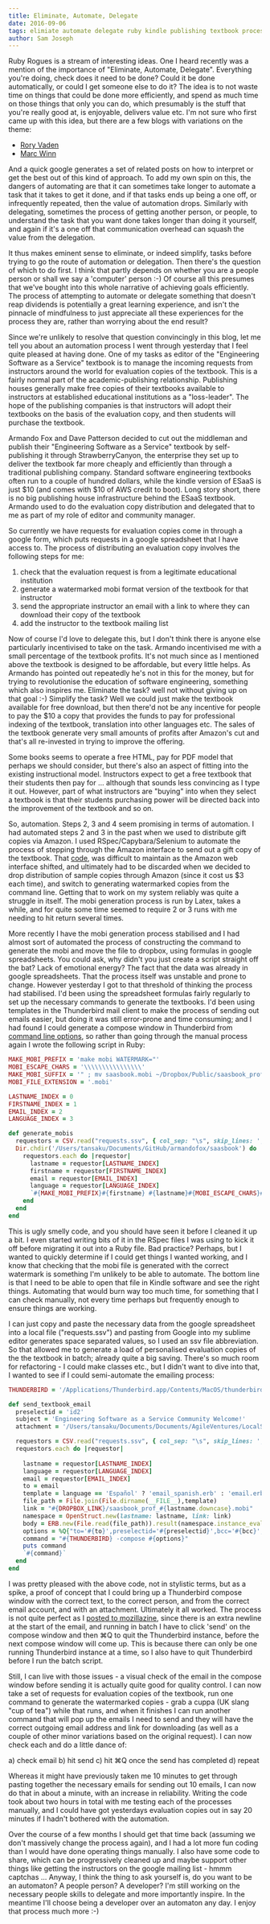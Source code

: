 ```yaml
---
title: Eliminate, Automate, Delegate
date: 2016-09-06
tags: elimiate automate delegate ruby kindle publishing textbook process 
author: Sam Joseph
---
```


Ruby Rogues is a stream of interesting ideas.  One I heard recently was a mention of the importance of "Eliminate, Automate, Delegate".  Everything you're doing, check does it need to be done? Could it be done automatically, or could I get someone else to do it?  The idea is to not waste time on things that could be done more efficiently, and spend as much time on those things that only you can do, which presumably is the stuff that you're really good at, is enjoyable, delivers value etc.  I'm not sure who first came up with this idea, but there are a few blogs with variations on the theme:

* [Rory Vaden](http://roryvaden.com/blog/eliminate-automate-and-delegate/)
* [Marc Winn](http://theviewinside.me/eliminate-simplify-automate-delegate-the-four-steps-to-freedom/)

And a quick google generates a set of related posts on how to interpret or get the best out of this kind of approach.  To add my own spin on this, the dangers of automating are that it can sometimes take longer to automate a task that it takes to get it done, and if that tasks ends up being a one off, or infrequently repeated, then the value of automation drops.  Similarly with delegating, sometimes the process of getting another person, or people, to understand the task that you want done takes longer than doing it yourself, and again if it's a one off that communication overhead can squash the value from the delegation.

It thus makes eminent sense to eliminate, or indeed simplify, tasks before trying to go the route of automation or delegation.  Then there's the question of which to do first.  I think that partly depends on whether you are a people person or shall we say a 'computer' person :-)  Of course all this presumes that we've bought into this whole narrative of achieving goals efficiently.  The process of attempting to automate or delegate something that doesn't reap dividends is potentially a great learning experience, and isn't the pinnacle of mindfulness to just appreciate all these experiences for the process they are, rather than worrying about the end result?

Since we're unlikely to resolve that question convincingly in this blog, let me tell you about an automation process I went through yesterday that I feel quite pleased at having done.  One of my tasks as editor of the "Engineering Software as a Service" textbook is to manage the incoming requests from instructors around the world for evaluation copies of the textbook.  This is a fairly normal part of the academic-publishing relationship.  Publishing houses generally make free copies of their textbooks available to instructors at established educational institutions as a "loss-leader".  The hope of the publishing companies is that instructors will adopt their textbooks on the basis of the evaluation copy, and then students will purchase the textbook.

Armando Fox and Dave Patterson decided to cut out the middleman and publish their "Engineering Software as a Service" textbook by self-publishing it through StrawberryCanyon, the enterprise they set up to deliver the textbook far more cheaply and efficiently than through a traditional publishing company.  Standard software engineering textbooks often run to a couple of hundred dollars, while the kindle version of ESaaS is just $10 (and comes with $10 of AWS credit to boot).  Long story short, there is no big publishing house infrastructure behind the ESaaS textbook.  Armando used to do the evaluation copy distribution and delegated that to me as part of my role of editor and community manager.

So currently we have requests for evaluation copies come in through a google form, which puts requests in a google spreadsheet that I have access to.  The process of distributing an evaluation copy involves the following steps for me:

1) check that the evaluation request is from a legitimate educational institution
2) generate a watermarked mobi format version of the textbook for that instructor
3) send the appropriate instructor an email with a link to where they can download their copy of the textbook
4) add the instructor to the textbook mailing list

Now of course I'd love to delegate this, but I don't think there is anyone else particularly incentivised to take on the task.  Armando incentivised me with a small percentage of the textbook profits.  It's not much since as I mentioned above the textbook is designed to be affordable, but every little helps.  As Armando has pointed out repeatedly he's not in this for the money, but for trying to revolutionise the education of software engineering, something which also inspires me.  Eliminate the task? well not without giving up on that goal :-) Simplify the task?  Well we could just make the textbook available for free download, but then there'd not be any incentive for people to pay the $10 a copy that provides the funds to pay for professional indexing of the textbook, translation into other languages etc.  The sales of the textbook generate very small amounts of profits after Amazon's cut and that's all re-invested in trying to improve the offering.

Some books seems to operate a free HTML, pay for PDF model that perhaps we should consider, but there's also an aspect of fitting into the existing instructional model.  Instructors expect to get a free textbook that their students then pay for ... although that sounds less convincing as I type it out.  However, part of what instructors are "buying" into when they select a textbook is that their students purchasing power will be directed back into the improvement of the textbook and so on.

So, automation.  Steps 2, 3 and 4 seem promising in terms of automation.  I had automated steps 2 and 3 in the past when we used to distribute gift copies via Amazon.  I used RSpec/Capybara/Selenium to automate the process of stepping through the Amazon interface to send out a gift copy of the textbook.  That [code](https://github.com/saasbook/SPOC/blob/master/spec/send_textbook_spec.rb), was difficult to maintain as the Amazon web interface shifted, and ultimately had to be discarded when we decided to drop distribution of sample copies through Amazon (since it cost us $3 each time), and switch to generating watermarked copies from the command line.  Getting that to work on my system reliably was quite a struggle in itself.  The mobi generation process is run by Latex, takes a while, and for quite some time seemed to require 2 or 3 runs with me needing to hit return several times.

More recently I have the mobi generation process stabilised and I had almost sort of automated the process of constructing the command to generate the mobi and move the file to dropbox, using formulas in google spreadsheets.  You could ask, why didn't you just create a script straight off the bat?  Lack of emotional energy?  The fact that the data was already in google spreadsheets.  That the process itself was unstable and prone to change.  However yesterday I got to that threshold of thinking the process had stabilised.  I'd been using the spreadsheet formulas fairly regularly to set up the necessary commands to generate the textbooks.  I'd been using templates in the Thunderbird mail client to make the process of sending out emails easier, but doing it was still error-prone and time consuming; and I had found I could generate a compose window in Thunderbird from [command line options](http://kb.mozillazine.org/Command_line_arguments_\(Thunderbird\)), so rather than going through the manual process again I wrote the following script in Ruby:

```rb
MAKE_MOBI_PREFIX = 'make mobi WATERMARK="'
MOBI_ESCAPE_CHARS = '\\\\\\\\\\\\\\\\'
MAKE_MOBI_SUFFIX = '" ; mv saasbook.mobi ~/Dropbox/Public/saasbook_prof_'
MOBI_FILE_EXTENSION = '.mobi'

LASTNAME_INDEX = 0
FIRSTNAME_INDEX = 1
EMAIL_INDEX = 2
LANGUAGE_INDEX = 3

def generate_mobis
  requestors = CSV.read("requests.ssv", { col_sep: "\s", skip_lines: ';' })
  Dir.chdir('/Users/tansaku/Documents/GitHub/armandofox/saasbook') do
    requestors.each do |requestor|
      lastname = requestor[LASTNAME_INDEX]
      firstname = requestor[FIRSTNAME_INDEX]
      email = requestor[EMAIL_INDEX]
      language = requestor[LANGUAGE_INDEX]
      `#{MAKE_MOBI_PREFIX}#{firstname} #{lastname}#{MOBI_ESCAPE_CHARS}#{email}#{MAKE_MOBI_SUFFIX}#{lastname.downcase}#{MOBI_FILE_EXTENSION}`
    end
  end 
end
```

This is ugly smelly code, and you should have seen it before I cleaned it up a bit.  I even started writing bits of it in the RSpec files I was using to kick it off before migrating it out into a Ruby file.  Bad practice?  Perhaps, but I wanted to quickly determine if I could get things I wanted working, and I know that checking that the mobi file is generated with the correct watermark is something I'm unlikely to be able to automate.  The bottom line is that I need to be able to open that file in Kindle software and see the right things.  Automating that would burn way too much time, for something that I can check manually, not every time perhaps but frequently enough to ensure things are working.

I can just copy and paste the necessary data from the google spreadsheet into a local file ("requests.ssv") and pasting from Google into my sublime editor generates space separated values, so I used an ssv file abbreviation.  So that allowed me to generate a load of personalised evaluation copies of the the textbook in batch; already quite a big saving. There's so much room for refactoring - I could make classes etc., but I didn't want to dive into that, I wanted to see if I could semi-automate the emailing process:

```rb
THUNDERBIRD = '/Applications/Thunderbird.app/Contents/MacOS/thunderbird'

def send_textbook_email
  preselectid = 'id2'
  subject = 'Engineering Software as a Service Community Welcome!'
  attachment = '/Users/tansaku/Documents/Documents/AgileVentures/LocalSupport/WelcomeLetter.docx.pdf'

  requestors = CSV.read("requests.ssv", { col_sep: "\s", skip_lines: ';' })
  requestors.each do |requestor|
    
    lastname = requestor[LASTNAME_INDEX]
    language = requestor[LANGUAGE_INDEX]
    email = requestor[EMAIL_INDEX]
    to = email
    template = language == 'Español' ? 'email_spanish.erb' : 'email.erb'
    file_path = File.join(File.dirname(__FILE__),template)
    link = "#{DROPBOX_LINK}/saasbook_prof_#{lastname.downcase}.mobi"
    namespace = OpenStruct.new(lastname: lastname, link: link)
    body = ERB.new(File.read(file_path)).result(namespace.instance_eval { binding })
    options = %Q{"to='#{to}',preselectid='#{preselectid}',bcc='#{bcc}',subject='#{subject}',body='#{body}',attachment='#{attachment}'"}
    command = "#{THUNDERBIRD} -compose #{options}"
    puts command
    `#{command}`
  end
end
```

I was pretty pleased with the above code, not in stylistic terms, but as a spike, a proof of concept that I could bring up a Thunderbird compose window with the correct text, to the correct person, and from the correct email account, and with an attachment.  Ultimately it all worked.  The process is not quite perfect as I [posted to mozillazine](http://forums.mozillazine.org/viewtopic.php?f=39&t=3022463&e=0), since there is an extra newline at the start of the email, and running in batch I have to click 'send' on the compose window and then ⌘Q to quit the Thunderbird instance, before the next compose window will come up.  This is because there can only be one running Thunderbird instance at a time, so I also have to quit Thunderbird before I run the batch script.

Still, I can live with those issues - a visual check of the email in the compose window before sending it is actually quite good for quality control.  I can now take a set of requests for evaluation copies of the textbook, run one command to generate the watermarked copies - grab a cuppa (UK slang "cup of tea") while that runs, and when it finishes I can run another command that will pop up the emails I need to send and they will have the correct outgoing email address and link for downloading (as well as a couple of other minor variations based on the original request).  I can now check each and do a little dance of:

a) check email
b) hit send
c) hit ⌘Q once the send has completed
d) repeat

Whereas it might have previously taken me 10 minutes to get through pasting together the necessary emails for sending out 10 emails, I can now do that in about a minute, with an increase in reliability.  Writing the code took about two hours in total with me testing each of the processes manually, and I could have got yesterdays evaluation copies out in say 20 minutes if I hadn't bothered with the automation.

Over the course of a few months I should get that time back (assuming we don't massively change the process again), and I had a lot more fun coding than I would have done operating things manually.  I also have some code to share, which can be progressively cleaned up and maybe support other things like getting the instructors on the google mailing list - hmmm captchas ... Anyway, I think the thing to ask yourself is, do you want to be an automaton?  A people person?  A developer?  I'm still working on the necessary people skills to delegate and more importantly inspire.  In the meantime I'll choose being a developer over an automaton any day. I enjoy that process much more :-)
